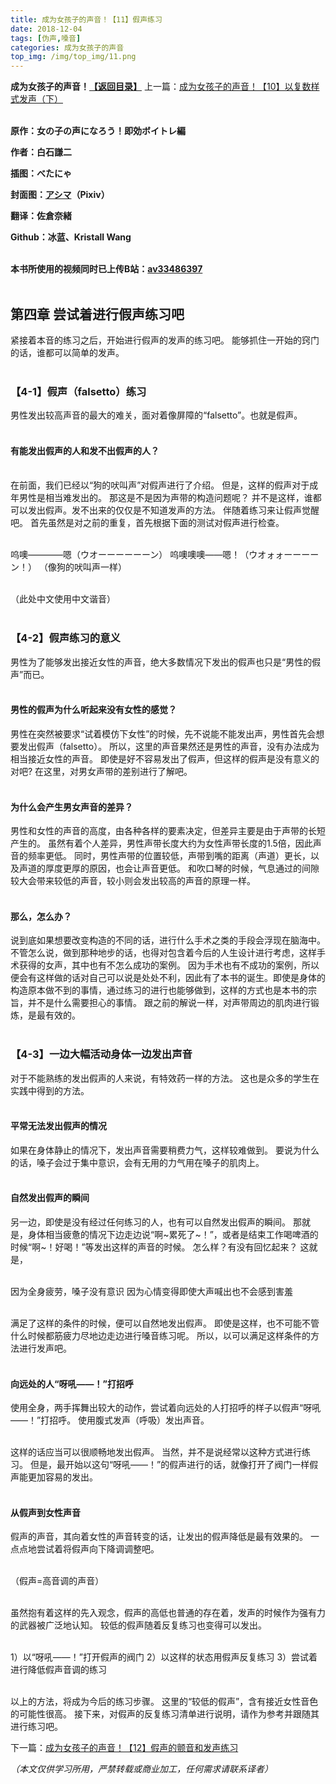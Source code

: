 ```yaml
---
title: 成为女孩子的声音！【11】假声练习
date: 2018-12-04
tags: [伪声,嗓音]
categories: 成为女孩子的声音
top_img: /img/top_img/11.png
---
```

**成为女孩子的声音！[【返回目录】](https://github.com/Kristall-WangShiwei/Transgender-lost-years/blob/master/0005_BookTranslating/weisheng/nv-zi-sheng/README.md)**
上一篇：[成为女孩子的声音！【10】以复数样式发声（下）](https://github.com/Kristall-WangShiwei/Transgender-lost-years/blob/master/0005_BookTranslating/weisheng/nv-zi-sheng/10.md)<br><br>

**原作：女の子の声になろう！即効ボイトレ編**

**作者：白石謙二**   

**插图：べたにゃ**   

**封面图：[アシマ](https://www.pixiv.net/member.php?id=2642047
)（Pixiv）**

**翻译：佐倉奈緒**   

**Github：冰蓝、Kristall Wang** <br><br>

**本书所使用的视频同时已上传B站：[av33486397](https://www.bilibili.com/video/av33486397)**<br><br>

## 第四章 尝试着进行假声练习吧
紧接着本音的练习之后，开始进行假声的发声的练习吧。
能够抓住一开始的窍门的话，谁都可以简单的发声。<br><br>

### 【4-1】假声（falsetto）练习
男性发出较高声音的最大的难关，面对着像屏障的“falsetto”。也就是假声。<br><br>

#### 有能发出假声的人和发不出假声的人？<br><br>

在前面，我们已经以“狗的吠叫声”对假声进行了介绍。
但是，这样的假声对于成年男性是相当难发出的。
那这是不是因为声带的构造问题呢？
并不是这样，谁都可以发出假声。发不出来的仅仅是不知道发声的方法。
伴随着练习来让假声觉醒吧。
首先虽然是对之前的重复，首先根据下面的测试对假声进行检查。<br><br>

呜噢————嗯（ウオーーーーーーン）
呜噢噢噢——嗯！（ウオォォーーーーン！）
（像狗的吠叫声一样）<br><br>

（此处中文使用中文谐音）<br><br>

### 【4-2】假声练习的意义
男性为了能够发出接近女性的声音，绝大多数情况下发出的假声也只是“男性的假声”而已。<br><br>

#### 男性的假声为什么听起来没有女性的感觉？
男性在突然被要求“试着模仿下女性”的时候，先不说能不能发出声，男性首先会想要发出假声（falsetto）。
所以，这里的声音果然还是男性的声音，没有办法成为相当接近女性的声音。
即使是好不容易发出了假声，但这样的假声是没有意义的对吧?
在这里，对男女声带的差别进行了解吧。<br><br>

#### 为什么会产生男女声音的差异？
男性和女性的声音的高度，由各种各样的要素决定，但差异主要是由于声带的长短产生的。
虽然有着个人差异，男性声带长度大约为女性声带长度的1.5倍，因此声音的频率更低。
同时，男性声带的位置较低，声带到嘴的距离（声道）更长，以及声道的厚度更厚的原因，也会让声音更低。
和吹口琴的时候，气息通过的间隙较大会带来较低的声音，较小则会发出较高的声音的原理一样。<br><br>

#### 那么，怎么办？
说到底如果想要改变构造的不同的话，进行什么手术之类的手段会浮现在脑海中。
不管怎么说，做到那种地步的话，也得对包含着今后的人生设计进行考虑，这样手术获得的女声，其中也有不怎么成功的案例。
因为手术也有不成功的案例，所以便会有这样做的话对自己可以说是处处不利，因此有了本书的诞生。即使是身体的构造原本做不到的事情，通过练习的进行也能够做到，这样的方式也是本书的宗旨，并不是什么需要担心的事情。
跟之前的解说一样，对声带周边的肌肉进行锻炼，是最有效的。<br><br>

### 【4-3】一边大幅活动身体一边发出声音
对于不能熟练的发出假声的人来说，有特效药一样的方法。
这也是众多的学生在实践中得到的方法。<br><br>

#### 平常无法发出假声的情况
如果在身体静止的情况下，发出声音需要稍费力气，这样较难做到。
要说为什么的话，嗓子会过于集中意识，会有无用的力气用在嗓子的肌肉上。<br><br>

#### 自然发出假声的瞬间
另一边，即使是没有经过任何练习的人，也有可以自然发出假声的瞬间。
那就是，身体相当疲惫的情况下边走边说“啊~累死了~！”，或者是结束工作喝啤酒的时候“啊~！好喝！”等发出这样的声音的时候。
怎么样？有没有回忆起来？
这就是，<br><br>

因为全身疲劳，嗓子没有意识
因为心情变得即使大声喊出也不会感到害羞<br><br>

满足了这样的条件的时候，便可以自然地发出假声。
即使是这样，也不可能不管什么时候都筋疲力尽地边走边进行嗓音练习呢。
所以，以可以满足这样条件的方法进行发声吧。<br><br>

#### 向远处的人“呀吼——！”打招呼
使用全身，两手挥舞出较大的动作，尝试着向远处的人打招呼的样子以假声“呀吼——！”打招呼。
使用腹式发声（呼吸）发出声音。<br><br>

这样的话应当可以很顺畅地发出假声。
当然，并不是说经常以这种方式进行练习。
但是，最开始以这句“呀吼——！”的假声进行的话，就像打开了阀门一样假声能更加容易的发出。<br><br>

#### 从假声到女性声音
假声的声音，其向着女性的声音转变的话，让发出的假声降低是最有效果的。
一点点地尝试着将假声向下降调调整吧。<br><br>

（假声=高音调的声音）<br><br>

虽然抱有着这样的先入观念，假声的高低也普通的存在着，发声的时候作为强有力的武器被广泛地认知。
较低的假声随着反复练习也变得可以发出。<br><br>

1）以“呀吼——！”打开假声的阀门
2）以这样的状态用假声反复练习
3）尝试着进行降低假声音调的练习<br><br>

以上的方法，将成为今后的练习步骤。
这里的“较低的假声”，含有接近女性音色的可能性很高。
接下来，对假声的反复练习清单进行说明，请作为参考并跟随其进行练习吧。

下一篇：[成为女孩子的声音！【12】假声的颤音和发声练习](/成为女孩子的声音/12/)

*（本文仅供学习所用，严禁转载或商业加工，任何需求请联系译者）*
